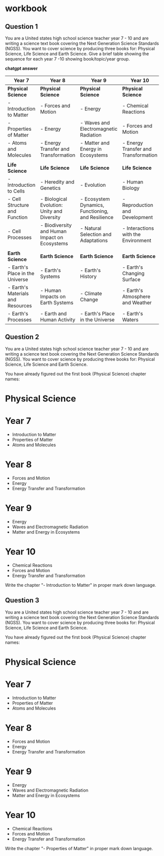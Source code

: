 # workbook

## Question 1
You are a United states high school science teacher year 7 - 10 and are writing a science text book covering the
Next Generation Science Standards (NGSS). You want to cover science by producing three books for: Physical Science, Life Science and Earth Science. Give a brief table showing the sequence for each year 7 -10 showing book/topic/year group.

**chatgpt answer**

| Year 7           | Year 8           | Year 9           | Year 10          |
|------------------|------------------|------------------|------------------|
| **Physical Science**| **Physical Science**| **Physical Science**| **Physical Science**|
| - Introduction to Matter| - Forces and Motion| - Energy| - Chemical Reactions|
| - Properties of Matter| - Energy| - Waves and Electromagnetic Radiation| - Forces and Motion|
| - Atoms and Molecules| - Energy Transfer and Transformation| - Matter and Energy in Ecosystems| - Energy Transfer and Transformation|
|                  |                  |                  |                  |
| **Life Science**    | **Life Science**    | **Life Science**    | **Life Science**    |
| - Introduction to Cells| - Heredity and Genetics| - Evolution| - Human Biology|
| - Cell Structure and Function| - Biological Evolution: Unity and Diversity| - Ecosystem Dynamics, Functioning, and Resilience| - Reproduction and Development|
| - Cell Processes| - Biodiversity and Human Impact on Ecosystems| - Natural Selection and Adaptations| - Interactions with the Environment|
|                  |                  |                  |                  |
| **Earth Science**   | **Earth Science**   | **Earth Science**   | **Earth Science**   |
| - Earth's Place in the Universe| - Earth's Systems| - Earth's History| - Earth's Changing Surface|
| - Earth's Materials and Resources| - Human Impacts on Earth Systems| - Climate Change| - Earth's Atmosphere and Weather|
| - Earth's Processes| - Earth and Human Activity| - Earth's Place in the Universe| - Earth's Waters|


## Question 2

You are a United states high school science teacher year 7 - 10 and are writing a science text book covering the
Next Generation Science Standards (NGSS). You want to cover science by producing three books for: Physical Science, Life Science and Earth Science. 

You have already figured out the first book (Physical Science) chapter names:

# Physical Science

# Year 7	

- Introduction to Matter
- Properties of Matter
- Atoms and Molecules

# Year 8

- Forces and Motion
- Energy
- Energy Transfer and Transformation

# Year 9

- Energy
- Waves and Electromagnetic Radiation
- Matter and Energy in Ecosystems

# Year 10

- Chemical Reactions
- Forces and Motion
- Energy Transfer and Transformation

Write the chapter "- Introduction to Matter" in proper mark down language.

## Question 3

You are a United states high school science teacher year 7 - 10 and are writing a science text book covering the
Next Generation Science Standards (NGSS). You want to cover science by producing three books for: Physical Science, Life Science and Earth Science. 

You have already figured out the first book (Physical Science) chapter names:

# Physical Science

# Year 7	

- Introduction to Matter
- Properties of Matter
- Atoms and Molecules

# Year 8

- Forces and Motion
- Energy
- Energy Transfer and Transformation

# Year 9

- Energy
- Waves and Electromagnetic Radiation
- Matter and Energy in Ecosystems

# Year 10

- Chemical Reactions
- Forces and Motion
- Energy Transfer and Transformation

Write the chapter "- Properties of Matter" in proper mark down language.